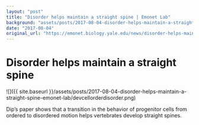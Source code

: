 ```yaml
---
layout: "post"
title: "Disorder helps maintain a straight spine | Emonet Lab"
background: "assets/posts/2017-08-04-disorder-helps-maintain-a-straight-spine-emonet-lab/devcellorderdisorder.png"
date: "2017-08-04"
original_url: "https://emonet.biology.yale.edu/news/disorder-helps-maintain-straight-spine"
---
```

# Disorder helps maintain a straight spine

![]({{ site.baseurl }}/assets/posts/2017-08-04-disorder-helps-maintain-a-straight-spine-emonet-lab/devcellorderdisorder.png)

Dip’s paper shows that a transition in the behavior of progenitor cells from ordered to disordered motion helps vertebrates develop straight spines.